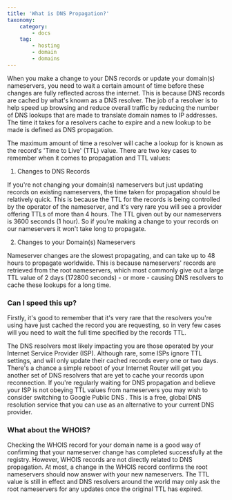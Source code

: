 ```yaml
---
title: 'What is DNS Propagation?'
taxonomy:
    category:
        - docs
    tag:
        - hosting
        - domain
        - domains
---
```


When you make a change to your DNS records or update your domain(s) nameservers, you need to wait a certain amount of time before these changes are fully reflected across the internet. This is because DNS records are cached by what's known as a DNS resolver. The job of a resolver is to help speed up browsing and reduce overall traffic by reducing the number of DNS lookups that are made to translate domain names to IP addresses. The time it takes for a resolvers cache to expire and a new lookup to be made is defined as DNS propagation. 

The maximum amount of time a resolver will cache a lookup for is known as the record's 'Time to Live' (TTL) value. There are two key cases to remember when it comes to propagation and TTL values:

1. Changes to DNS Records 

If you're not changing your domain(s) nameservers but just updating records on existing nameservers, the time taken for propagation should be relatively quick. This is because the TTL for the records is being controlled by the operator of the nameserver, and it's very rare you will see a provider offering TTLs of more than 4 hours. The TTL given out by our nameservers is 3600 seconds (1 hour). So if you're making a change to your records on our nameservers it won't take long to propagate.

2. Changes to your Domain(s) Nameservers

Nameserver changes are the slowest propagating, and can take up to 48 hours to propagate worldwide. This is because nameservers' records are retrieved from the root nameservers, which most commonly give out a large TTL value of 2 days (172800 seconds) - or more - causing DNS resolvers to cache these lookups for a long time.

### Can I speed this up?

Firstly, it's good to remember that it's very rare that the resolvers you're using have just cached the record you are requesting, so in very few cases will you need to wait the full time specified by the records TTL.

The DNS resolvers most likely impacting you are those operated by your Internet Service Provider (ISP). Although rare, some ISPs ignore TTL settings, and will only update their cached records every one or two days. There's a chance a simple reboot of your Internet Router will get you another set of DNS resolvers that are yet to cache your records upon reconnection. If you're regularly waiting for DNS propagation and believe your ISP is not obeying TTL values from nameservers you may wish to consider switching to Google Public DNS . This is a free, global DNS resolution service that you can use as an alternative to your current DNS provider.

### What about the WHOIS?

Checking the WHOIS record for your domain name is a good way of confirming that your nameserver change has completed successfully at the registry. However, WHOIS records are not directly related to DNS propagation. At most, a change in the WHOIS record confirms the root nameservers should now answer with your new nameservers. The TTL value is still in effect and DNS resolvers around the world may only ask the root nameservers for any updates once the original TTL has expired.